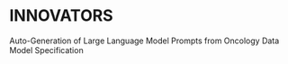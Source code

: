 # INNOVATORS
Auto-Generation of Large Language Model Prompts from Oncology Data Model Specification
